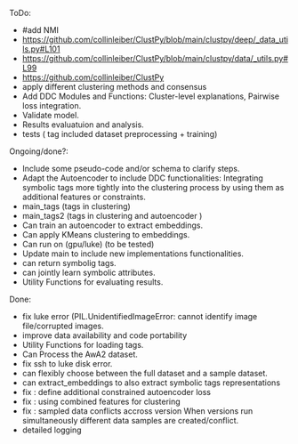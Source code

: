 ToDo:  

-    #add NMI
- https://github.com/collinleiber/ClustPy/blob/main/clustpy/deep/_data_utils.py#L101
- https://github.com/collinleiber/ClustPy/blob/main/clustpy/data/_utils.py#L99
- https://github.com/collinleiber/ClustPy
- apply different clustering methods and consensus
- Add DDC Modules and Functions: Cluster-level explanations, Pairwise loss integration.
- Validate model.
- Results evaluatuion and analysis.
- tests ( tag included dataset preprocessing + training)

Ongoing/done?:

- Include some pseudo-code and/or schema to clarify steps.
- Adapt the Autoencoder to include DDC functionalities: Integrating symbolic tags more tightly into the clustering process by using them as additional features or constraints.
- main_tags (tags in clustering)
- main_tags2 (tags in clustering and autoencoder )
- Can train an autoencoder to extract embeddings.
- Can apply KMeans clustering to embeddings.
- Can run on (gpu/luke) (to be tested)
- Update main to include new implementations functionalities.
- can return symbolig tags.
- can jointly learn symbolic attributes.
- Utility Functions for evaluating results.

Done:  

- fix luke error (PIL.UnidentifiedImageError: cannot identify image file/corrupted images.
- improve data availability and code portability 
- Utility Functions for loading tags.
- Can Process the AwA2 dataset.
- fix ssh to luke disk error.
- can flexibly choose between the full dataset and a sample dataset.
- can extract_embeddings to also extract symbolic tags representations
- fix : define additional constrained autoencoder loss
- fix : using combined features for clustering
- fix : sampled data conflicts accross version When versions run simultaneously different data samples are created/conflict.
- detailed logging